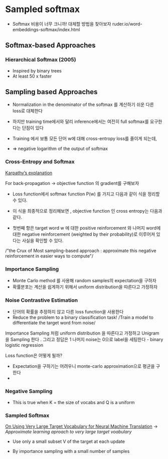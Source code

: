 # Sampled softmax
* Softmax 비용이 너무 크니까! 대체할 방법을 찾아보자
ruder.io/word-embeddings-softmax/index.html


## Softmax-based Approaches
### Hierarchical Softmax (2005)
* Inspired by binary trees
* At least 50 x faster

## Sampling based Approaches
* Normalization in the denominator of the softmax 를 계산하기 쉬운 다른 loss로 대체한다
* 하지만 training time에서와 달리 inference에서는 여전히 full softmax를 요구한다는 단점이 있다

* Training 에서 보통 모든 단어 w에 대해 cross-entropy loss를 줄이게 되는데,
* => negative logarithm of the output of softmax

### Cross-Entropy and Softmax
[Karpathy’s explanation ](http://cs231n.github.io/linear-classify/#softmax-classifier)

For back-propagation -> objective function 의 gradient를 구해보자


* Loss function에서 softmax function P(w) 를 가지고 다음과 같이 식을 정리할 수 있다.


* 이 식을 최종적으로 정리해보면 , objective function 인 cross entropy는 다음과 같다.

* 첫번째 항은 target word w 에 대한 positive reinforcement 와 나머지 word에 대한 negative reinforcement (weighted by their probability)로 이루어져 있다는 사실을 확인할 수 있다.


/"the Crux of Most sampling-based approach : approximate this negative reinforcement in easier ways to compute"/

### Importance Sampling
* Monte Carlo method 를 사용해 random samples의 expectation을 구하자
* 확률분포는 계산을 쉽게하기 위해서 uniform distribution을 따른다고 가정하자

### Noise Contrastive Estimation
* 단어의 확률을 추정하지 않고 다른 loss function을 사용한다
* Reduce the problem to a binary classification task!
/Train a model to differentiate the target word from noise/

Importance Sampling 처럼 uniform distribution 을 따른다고 가정하고
Unigram 을 Sampling 한다 . 그리고 정답은 1 나머지 noise는 0으로 label을 세팅한다  - binary logistic regression

Loss function은 어떻게 될까?


* Expectation을 구하기는 어려우니 monte-carlo approximation으로 평균을 구한다
* 

### Negative Sampling

* This is true when K = the size of vocabs and Q is a uniform



### Sampled Softmax
[On Using Very Large Target Vocabulary for Neural Machine Translation](https://arxiv.org/pdf/1412.2007v2.pdf)
-> *Approximate learning aproach to very large target voabulary*

* Use only a small subset V of the target at each update



* By importance sampling with a small number of samples
